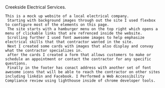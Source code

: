 Creekside Electrical Services.

    This is a mock up website of a local electrical company.
     Starting with background images through out the site I used flexbox to configure most of the elements on this page.
     The site starts with a hamburger menu on the top right which opens a menu of clickable links that are refrenced inside the website.
     Scrolling further I used font awesome images to help emphasize electrical skills that that contractor wanted in the site.
     Next I created some cards with images that also display and convay what the contractor specializes in.
     after the cards I created a form that allows customers to make or schedule an appointment or contact the contractor for any specific questions.
     Finally in the footer has conact address with another set of font awesome icons that will be able to reach the contractor on other sites including linkdin and Facebook. I Performed a Web Accessibility Compliance review using lighthouse inside of chrome developer tools.
